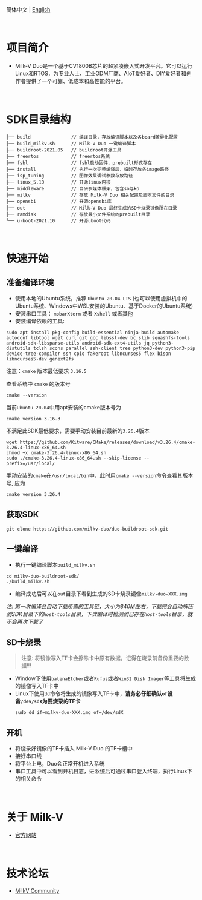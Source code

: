 

简体中文 | [English](./README-en.md)

<br>

# 项目简介
- Milk-V Duo是一个基于CV1800B芯片的超紧凑嵌入式开发平台。它可以运行Linux和RTOS，为专业人士、工业ODM厂商、AIoT爱好者、DIY爱好者和创作者提供了一个可靠、低成本和高性能的平台。

<br>

# SDK目录结构
```
├── build               // 编译目录，存放编译脚本以及各board差异化配置
├── build_milkv.sh      // Milk-V Duo 一键编译脚本
├── buildroot-2021.05   // buildroot开源工具
├── freertos            // freertos系统
├── fsbl                // fsbl启动固件，prebuilt形式存在
├── install             // 执行一次完整编译后，临时存放各image路径
├── isp_tuning          // 图像效果调试参数存放路径
├── linux_5.10          // 开源linux内核
├── middleware          // 自研多媒体框架，包含so与ko
├── milkv               // 存放 Milk-V Duo 相关配置及脚本文件的目录
├── opensbi             // 开源opensbi库
├── out                 // Milk-V Duo 最终生成的SD卡烧录镜像所在目录
├── ramdisk             // 存放最小文件系统的prebuilt目录
└── u-boot-2021.10      // 开源uboot代码
```

<br>

# 快速开始

## 准备编译环境
- 使用本地的Ubuntu系统，推荐 `Ubuntu 20.04 LTS` (也可以使用虚拟机中的Ubuntu系统、Windows中WSL安装的Ubuntu、基于Docker的Ubuntu系统)
- 安装串口工具： `mobarXterm` 或者 `Xshell` 或者其他
- 安装编译依赖的工具:
```
sudo apt install pkg-config build-essential ninja-build automake autoconf libtool wget curl git gcc libssl-dev bc slib squashfs-tools android-sdk-libsparse-utils android-sdk-ext4-utils jq python3-distutils tclsh scons parallel ssh-client tree python3-dev python3-pip device-tree-compiler ssh cpio fakeroot libncurses5 flex bison libncurses5-dev genext2fs
```
注意：`cmake` 版本最低要求 `3.16.5`

查看系统中 `cmake` 的版本号
```
cmake --version
```
当前`Ubuntu 20.04`中用apt安装的cmake版本号为
```
cmake version 3.16.3
```
不满足此SDK最低要求，需要手动安装目前最新的`3.26.4`版本
```
wget https://github.com/Kitware/CMake/releases/download/v3.26.4/cmake-3.26.4-linux-x86_64.sh
chmod +x cmake-3.26.4-linux-x86_64.sh
sudo ./cmake-3.26.4-linux-x86_64.sh --skip-license --prefix=/usr/local/
```
手动安装的`cmake`在`/usr/local/bin`中，此时用`cmake --version`命令查看其版本号, 应为
```
cmake version 3.26.4
```

## 获取SDK
```
git clone https://github.com/milkv-duo/duo-buildroot-sdk.git
```

## 一键编译
- 执行一键编译脚本`build_milkv.sh`
```
cd milkv-duo-buildroot-sdk/
./build_milkv.sh
```
- 编译成功后可以在`out`目录下看到生成的SD卡烧录镜像`milkv-duo-XXX.img`

*注: 第一次编译会自动下载所需的工具链，大小为840M左右，下载完会自动解压到SDK目录下的`host-tools`目录，下次编译时检测到已存在`host-tools`目录，就不会再次下载了*

## SD卡烧录

> 注意: 将镜像写入TF卡会擦除卡中原有数据，记得在烧录前备份重要的数据!!!
- Window下使用`balenaEtcher`或者`Rufus`或者`Win32 Disk Imager`等工具将生成的镜像写入TF卡中
- Linux下使用`dd`命令将生成的镜像写入TF卡中，**请务必仔细确认`of`设备`/dev/sdX`为要烧录的TF卡**
  ```
  sudo dd if=milkv-duo-XXX.img of=/dev/sdX
  ```

## 开机
- 将烧录好镜像的TF卡插入 Milk-V Duo 的TF卡槽中
- 接好串口线
- 将平台上电，Duo会正常开机进入系统
- 串口工具中可以看到开机日志，进系统后可通过串口登入终端，执行Linux下的相关命令

<br>

# 关于 Milk-V

- [官方网站](https://milkv.io/)

<br>

# 技术论坛
- [MilkV Community](https://community.milkv.io/)


